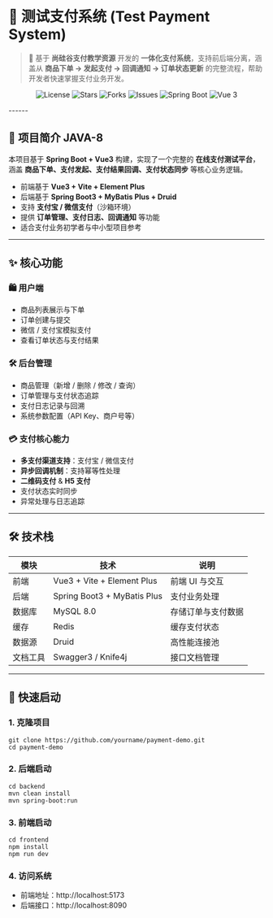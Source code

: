 # 🏦 测试支付系统 (Test Payment System)

> 🎯 基于 **尚硅谷支付教学资源** 开发的 **一体化支付系统**，支持前后端分离，涵盖从 **商品下单 → 发起支付 → 回调通知 → 订单状态更新** 的完整流程，帮助开发者快速掌握支付业务开发。

<p align="center">
  <img src="https://img.shields.io/github/license/OrcsaVik/shangguigu-payment?style=flat-square&logo=github&color=blue" alt="License" />
  <img src="https://img.shields.io/github/stars/OrcsaVik/shangguigu-payment?style=flat-square&logo=github&color=yellow" alt="Stars" />
  <img src="https://img.shields.io/github/forks/OrcsaVik/shangguigu-payment?style=flat-square&logo=github&color=orange" alt="Forks" />
  <img src="https://img.shields.io/github/issues/OrcsaVik/shangguigu-payment?style=flat-square&color=red" alt="Issues" />
  <img src="https://img.shields.io/badge/SpringBoot-3.x-brightgreen?style=flat-square&logo=springboot" alt="Spring Boot" />
  <img src="https://img.shields.io/badge/Vue-3.x-42b883?style=flat-square&logo=vue.js" alt="Vue 3" />
</p>
------



## 📖 项目简介 JAVA-8

本项目基于 **Spring Boot + Vue3** 构建，实现了一个完整的 **在线支付测试平台**，涵盖 **商品下单、支付发起、支付结果回调、支付状态同步** 等核心业务逻辑。

- 前端基于 **Vue3 + Vite + Element Plus**
- 后端基于 **Spring Boot3 + MyBatis Plus + Druid**
- 支持 **支付宝 / 微信支付**（沙箱环境）
- 提供 **订单管理、支付日志、回调通知** 等功能
- 适合支付业务初学者与中小型项目参考

------

## ✨ 核心功能

### 🛍️ 用户端

- 商品列表展示与下单
- 订单创建与提交
- 微信 / 支付宝模拟支付
- 查看订单状态与支付结果

### 🛠 后台管理

- 商品管理（新增 / 删除 / 修改 / 查询）
- 订单管理与支付状态追踪
- 支付日志记录与回溯
- 系统参数配置（API Key、商户号等）

### 💳 支付核心能力

- **多支付渠道支持**：支付宝 / 微信支付
- **异步回调机制**：支持幂等性处理
- **二维码支付** & **H5 支付**
- 支付状态实时同步
- 异常处理与日志追踪

------

## 🛠 技术栈

| **模块** | **技术**                    | **说明**           |
| -------- | --------------------------- | ------------------ |
| 前端     | Vue3 + Vite + Element Plus  | 前端 UI 与交互     |
| 后端     | Spring Boot3 + MyBatis Plus | 支付业务处理       |
| 数据库   | MySQL 8.0                   | 存储订单与支付数据 |
| 缓存     | Redis                       | 缓存支付状态       |
| 数据源   | Druid                       | 高性能连接池       |
| 文档工具 | Swagger3 / Knife4j          | 接口文档管理       |



------

## 🚀 快速启动

### **1. 克隆项目**

```
git clone https://github.com/yourname/payment-demo.git
cd payment-demo
```

### **2. 后端启动**

```
cd backend
mvn clean install
mvn spring-boot:run
```

### **3. 前端启动**

```
cd frontend
npm install
npm run dev
```

### **4. 访问系统**

- 前端地址：http://localhost:5173
- 后端接口：http://localhost:8090

